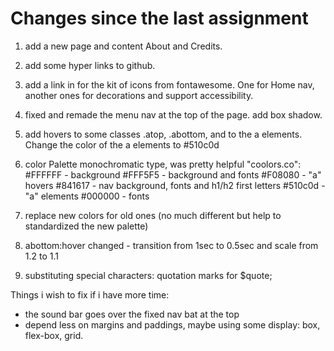 # Changes since the last assignment

1. add a new page and content About and Credits.

2. add some hyper links to github.

3. add a link in <head> for the kit of icons from fontawesome. One for Home nav, another ones for decorations and support accessibility.

4. fixed and remade the menu nav at the top of the page. add box shadow.

5. add hovers to some classes .atop, .abottom, and to the a elements. Change the color of the a elements to #510c0d

6. color Palette monochromatic type, was pretty helpful "coolors.co":
#FFFFFF - background
#FFF5F5 - background and fonts
#F08080 - "a" hovers
#841617 - nav background, fonts and h1/h2 first letters
#510c0d - "a" elements
#000000 - fonts                

7. replace new colors for old ones (no much different but help to standardized the new palette)

8. abottom:hover changed - transition from 1sec to 0.5sec and scale from 1.2 to 1.1

9. substituting special characters: quotation marks for $quote;


Things i wish to fix if i have more time:

- the sound bar goes over the fixed nav bat at the top
- depend less on margins and paddings, maybe using some display: box, flex-box, grid.